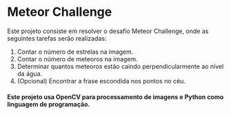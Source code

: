 # Meteor Challenge

Este projeto consiste em resolver o desafio Meteor Challenge, onde as seguintes tarefas serão realizadas:

1. Contar o número de estrelas na imagem.
2. Contar o número de meteoros na imagem.
3. Determinar quantos meteoros estão caindo perpendicularmente ao nível da água.
4. (Opcional) Encontrar a frase escondida nos pontos no céu.

#### Este projeto usa OpenCV para processamento de imagens e Python como linguagem de programação.
